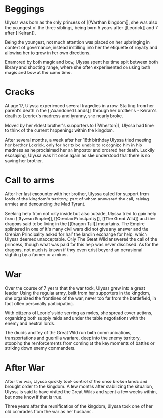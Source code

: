 # Beggings
Ulyssa was born as the only princess of [[Warthan Kingdom]], she was also the youngest of the three siblings, being born 5 years after [[Leorick]] and 7 after [[Keiran]].

Being the youngest, not much attention was placed on her upbringing in context of governance, instead instilling into her the etiquette of royalty and allowing her to grow in her own directions.

Enamored by both magic and bow, Ulyssa spent her time split between both library and shooting range, where she often experimented on using both magic and bow at the same time.

# Cracks
At age 17, Ulyssa experienced several tragedies in a row. Starting from her parent's death in the [[Abandoned Lands]], through her brother's - Keiran's death to Leorick's madness and tyranny, she nearly broke.

Moved by her eldest brother's supporters to [[Wheaton]], Ulyssa had time to think of the current happenings within the kingdom.

After several months, a week after her 18th birthday Ulyssa tried meeting her brother Leorick, only for her to be unable to recognize him in his madness as he proclaimed her an impostor and ordered her death. Luckily escsaping, Ulyssa was hit once again as she understood that there is no saving her brother.
# Call to arms
After her last encounter with her brother, Ulyssa called for support from lords of the kingdom's territory, part of whom answered the call, raising armies and denouncing the Mad Tyrant.

Seeking help from not only inside but also outside, Ulyssa tried to gain help from [[Syzean Empire]], [[Orenian Principality]], [[The Great Wild]] and the dragons said to be living in the [[Dragon Tail]] mountains.
The Empire, splintered in one of it's many civil wars did not give any answer and the Orenian Principality asked for half the land in exchange for help, which Ulyssa deemed unacceptable.
Only The Great Wild answered the call of the princess, though what was paid for this help was never disclosed. As for the dragons, not much is known if they even exist beyond an occasional sighting by a farmer or a miner.

# War
Over the course of 7 years that the war took, Ulyssa grew into a great leader.
Using the regular army, built from her supporters in the kingdom, she organized the frontlines of the war, never too far from the battlefield, in fact often personally participating.

With citizens of Leoric's side serving as moles, she spread cover actions, organizing both supply raids and under the table negotiations with the enemy and neutral lords.

The druids and fey of the Great Wild run both communications, transportations and guerrilla warfare, deep into the enemy territory, stopping the reinforcements from coming at the key moments of battles or striking down enemy commanders.

# After War
After the war, Ulyssa quickly took control of the once broken lands and brought order to the kingdom.
A few months after stabilizing the situation, Ulyssa is said to have visited the Great Wilds and spent a few weeks within, but none know if that is true.

Three years after the reunification of the kingdom, Ulyssa took one of her old comrades from the war as her husband.
